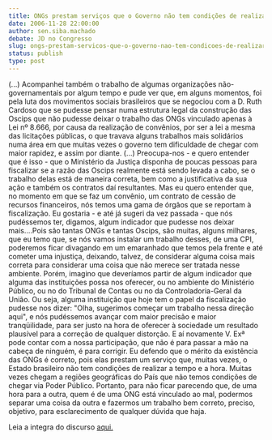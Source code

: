 ```yaml
---
title: ONGs prestam serviços que o Governo não tem condições de realizar
date: 2006-11-28 22:00:00
author: sen.siba.machado
debate: JD no Congresso
slug: ongs-prestam-servicos-que-o-governo-nao-tem-condicoes-de-realizar
status: publish 
type: post
---
```


(...) Acompanhei também o trabalho de algumas organizações não-governamentais por algum tempo e pude ver que, em alguns momentos, foi pela luta dos movimentos sociais brasileiros que se negociou com a D. Ruth Cardoso que se pudesse pensar numa estrutura legal da construção das Oscips que não pudesse deixar o trabalho das ONGs vinculado apenas à Lei nº 8.666, por causa da realização de convênios, por ser a lei a mesma das licitações públicas, o que travava alguns trabalhos mais solidários numa área em que muitas vezes o governo tem dificuldade de chegar com maior rapidez, e assim por diante. (...) Preocupa-nos - e quero entender que é isso - que o Ministério da Justiça disponha de poucas pessoas para fiscalizar se a razão das Oscips realmente está sendo levada a cabo, se o trabalho delas está de maneira correta, bem como a justificativa da sua ação e também os contratos daí resultantes. Mas eu quero entender que, no momento em que se faz um convênio, um contrato de cessão de recursos financeiros, nós temos uma gama de órgãos que se reportam à fiscalização. Eu gostaria - e até já sugeri da vez passada - que nós pudéssemos ter, digamos, algum indicador que pudesse nos deixar mais....Pois são tantas ONGs e tantas Oscips, são muitas, alguns milhares, que eu temo que, se nós vamos instalar um trabalho desses, de uma CPI, poderemos ficar divagando em um emaranhado que temos pela frente e até cometer uma injustiça, deixando, talvez, de considerar alguma coisa mais correta para considerar uma coisa que não merece ser tratada nesse ambiente. Porém, imagino que deveríamos partir de algum indicador que alguma das instituições possa nos oferecer, ou no ambiente do Ministério Público, ou no do Tribunal de Contas ou no da Controladoria-Geral da União. Ou seja, alguma instituição que hoje tem o papel da fiscalização pudesse nos dizer: "Olha, sugerimos começar um trabalho nessa direção aqui", e nós pudéssemos avançar com maior precisão e maior tranqüilidade, para ser justo na hora de oferecer à sociedade um resultado plausível para a correção de qualquer distorção. E aí novamente V. Exª pode contar com a nossa participação, que não é para passar a mão na cabeça de ninguém, é para corrigir. Eu defendo que o mérito da existência das ONGs é correto, pois elas prestam um serviço que, muitas vezes, o Estado brasileiro não tem condições de realizar a tempo e a hora. Muitas vezes chegam a regiões geográficas do País que não temos condições de chegar via Poder Público. Portanto, para não ficar parecendo que, de uma hora para a outra, quem é de uma ONG está vinculado ao mal, podermos separar uma coisa da outra e fazermos um trabalho bem correto, preciso, objetivo, para esclarecimento de qualquer dúvida que haja.   
  
Leia a integra do discurso [aqui.](http://www.senado.gov.br/sf/atividade/plenario/sessao/disc/listaDisc.asp?s=203.4.52.O)
